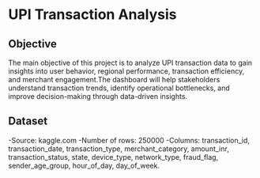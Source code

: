 # UPI Transaction Analysis

## Objective
The main objective of this project is to analyze UPI transaction data to gain insights into user behavior, regional performance, transaction efficiency, and merchant engagement.The dashboard will help stakeholders understand transaction trends, identify operational bottlenecks, and improve decision-making through data-driven insights.

## Dataset
-Source: kaggle.com
-Number of rows: 250000
-Columns:
transaction_id, transaction_date, transaction_type, merchant_category, amount_inr, transaction_status, state, device_type, network_type, fraud_flag, sender_age_group, hour_of_day, day_of_week.
